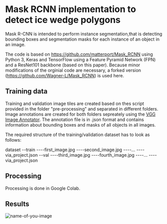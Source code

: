 
# Mask RCNN implementation to detect ice wedge polygons


Mask R-CNN is intended to perform instance segmentation,that is detecting bounding boxes and segmentation masks for each instance of an object in an image.

The code is based on https://github.com/matterport/Mask_RCNN using Python 3, Keras and TensorFlow using  a Feature Pyramid Network (FPN) and a ResNet101 backbone (based on this paper). Because minor modifications of the orginial code are necessary, a forked version (https://github.com/Wagner-L/Mask_RCNN) is used here.


## Training data

Training and validation image tiles are created based on thes script provided in the folder "pre-processing" and separated in different folders. Image annotations are created for both folders sepreately using the [VGG Image Annotator](ttps://www.robots.ox.ac.uk/~vgg/software/via/via_demo.html). The annotation file is in .json format and contains information about bounding boxes and masks of all objects in all images.

The required structure of the training/validation dataset has to look as follows:

dataset
 --train
  ----first_image.jpg
  ----second_image.jpg
  ----...
  ----via_project.json
 --val
  ----third_image.jpg
  ----fourth_image.jpg
  ----...
  ----via_project.json


## Processing

Processing is done in Google Colab.

## Results

![name-of-you-image](https://your-copied-image-address)
